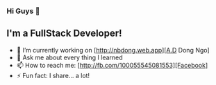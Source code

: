 ### Hi Guys 👋

## I'm a FullStack Developer!

- 🔭 I’m currently working on [http://nbdong.web.app][A.D Dong Ngo]
- 💬 Ask me about every thing I learned
- 📫 How to reach me: [http://fb.com/100055545081553][Facebook]
- ⚡ Fun fact: I share... a lot!